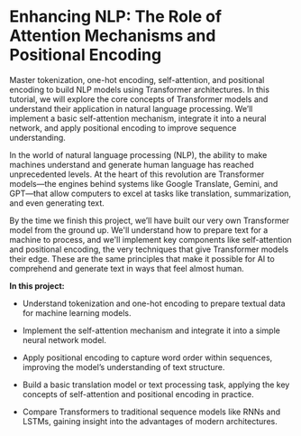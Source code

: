 # Enhancing NLP: The Role of Attention Mechanisms and Positional Encoding
Master tokenization, one-hot encoding, self-attention, and positional encoding to build NLP models using Transformer architectures. In this tutorial, we will explore the core concepts of Transformer models and understand their application in natural language processing. We’ll implement a basic self-attention mechanism, integrate it into a neural network, and apply positional encoding to improve sequence understanding.

In the world of natural language processing (NLP), the ability to make machines understand and generate human language has reached unprecedented levels. At the heart of this revolution are Transformer models—the engines behind systems like Google Translate, Gemini, and GPT—that allow computers to excel at tasks like translation, summarization, and even generating text.

By the time we finish this project, we’ll have built our very own Transformer model from the ground up. We'll understand how to prepare text for a machine to process, and we'll implement key components like self-attention and positional encoding, the very techniques that give Transformer models their edge. These are the same principles that make it possible for AI to comprehend and generate text in ways that feel almost human.

**In this project:**

- Understand tokenization and one-hot encoding to prepare textual data for machine learning models.

- Implement the self-attention mechanism and integrate it into a simple neural network model.

- Apply positional encoding to capture word order within sequences, improving the model’s understanding of text structure.

- Build a basic translation model or text processing task, applying the key concepts of self-attention and positional encoding in practice.

- Compare Transformers to traditional sequence models like RNNs and LSTMs, gaining insight into the advantages of modern architectures.
